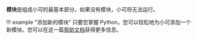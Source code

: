 **模块**是组成小可的最基本部分。如果没有模块，小可将无法运行。

!!! example "添加新的模块"
    只要您掌握 Python，您可以轻松地为小可添加一个新模块。您可以在这一篇[帮助文档](/dev/new_module.md)获得更多信息。
